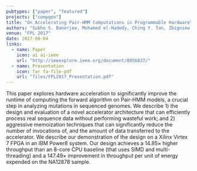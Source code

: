 ```yaml
---
pubtypes: ["paper", "featured"]
projects: ["compgen"]
title: "On Accelerating Pair-HMM Computations in Programmable Hardware"
authors: "Subho S. Banerjee, Mohamed el-Hadedy, Ching Y. Tan, Zbigniew T. Kalbarczyk, Steve Lumetta and Ravishankar K. Iyer"
venue: "FPL 2017"
date: 2017-09-04
links:
  - name: Paper
    icon: ai ai-ieee
    url: "http://ieeexplore.ieee.org/document/8056837/"
  - name: Presentation
    icon: far fa-file-pdf
    url: "files/FPL2017_Presentation.pdf"
---
```


This paper explores hardware acceleration to significantly improve the runtime of computing the forward algorithm on
Pair-HMM models, a crucial step in analyzing mutations in sequenced genomes. We describe 1) the design and evaluation of
a novel accelerator architecture that can efficiently process real sequence data without performing wasteful work; and
2) aggressive memoization techniques that can significantly reduce the number of invocations of, and the amount of data
transferred to the accelerator. We describe our demonstration of the design on a Xilinx Virtex 7 FPGA in an IBM Power8
system. Our design achieves a 14.85× higher throughput than an 8-core CPU baseline (that uses SIMD and multi-threading)
and a 147.49× improvement in throughput per unit of energy expended on the NA12878 sample.
